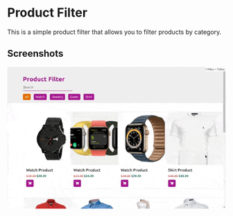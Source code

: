 # Product Filter

This is a simple product filter that allows you to filter products by category.

## Screenshots

![Screenshot 1](./screenshot/filter.gif)
